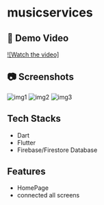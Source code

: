# musicservices
## 🎥 Demo Video
[![Watch the video]](https://drive.google.com/file/d/1fc6F4-qdiIB8q-xnvxE8edCD_m0nDyZn/view?usp=sharing)

## 📷 Screenshots
<img src="https://i.postimg.cc/1tCXm9RP/homepage.png" alt="img1">
<img src="https://i.postimg.cc/CMbMrHkS/screen.png" alt="img2">
<img src="https://i.postimg.cc/q7491ysD/firebase.png" alt="img3">



## Tech Stacks
- Dart
- Flutter
- Firebase/Firestore Database
  

## Features
- HomePage                         
- connected all screens                     
           
              
    
